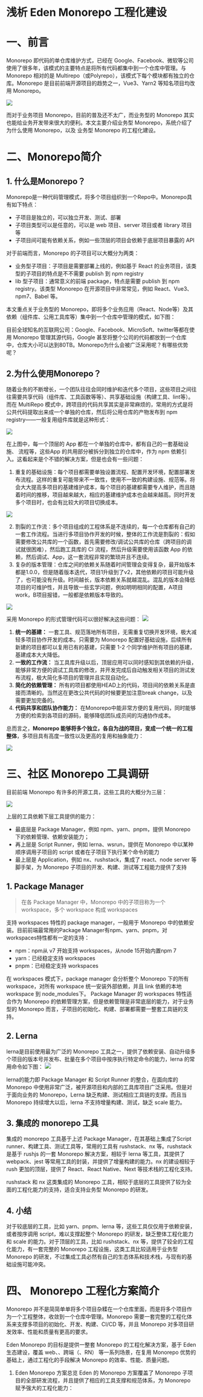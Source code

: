 # 浅析 Eden Monorepo 工程化建设
# 一、前言
Monorepo 即代码的单仓库维护方式，已经在 Google、Facebook、微软等公司使用了很多年，该模式的主要特点是将所有代码都集中到一个仓库中管理。与 Monorepo 相对的是 Multirepo（或Polyrepo），该模式下每个模块都有独立的仓库。Monorepo 是目前前端开源项目的趋势之一，Vue3、Yarn2 等知名项目均改用 Monorepo。

<img src="./assets/mono_vs_mult.webp">

而对于业务项目 Monorepo，目前的普及还不太广，而业务型的 Monorepo 其实也能给业务开发带来很大的便利。本文主要介绍业务型 Monorepo，系统介绍了为什么使用 Monorepo，以及 业务型 Monorepo 的工程化建设。


# 二、Monorepo简介
## 1. 什么是Monorepo？
Monorepo是一种代码管理模式，将多个项目组织到一个Repo中。Monorepo具有如下特点：

- 子项目是独立的，可以独立开发、测试、部署
- 子项目类型可以是任意的，可以是 web 项目、server 项目或者 library 项目等
- 子项目间可能有依赖关系，例如一些顶层的项目会依赖于底层项目暴露的 API

对于前端而言，Monorepo 的子项目可以大概分为两类：

- 业务型子项目：子项目是需要部署上线的，例如基于 React 的业务项目，该类型的子项目的特点是不不需要 publish 到 npm registry
- lib 型子项目：通常意义的前端 package，特点是需要 publish 到 npm registry。该类型 Monorepo 在开源项目中非常常见，例如 React、Vue3、npm7、Babel 等。

本文重点关于业务型的 Monorepo，即将多个业务应用（React、Node等）及其依赖（组件库、公用工具库等）集中到一个仓库中管理的模式，如下图：

目前全球知名的互联网公司：Google、Facebook、MicroSoft、twitter等都在使用 Monorepo 管理其源代码，Google 甚至将整个公司的代码都放到一个仓库中，仓库大小可以达到80TB。Monorepo为什么会被广泛采用呢？有哪些优势呢？

## 2.为什么使用Monorepo？
随着业务的不断增长，一个团队往往会同时维护和迭代多个项目，这些项目之间往往需要共享代码（组件库、工具函数等等）、共享基础设施（构建工具、lint等）。而在 MultiRepo 模式中，跨项目的代码共享其实是非常麻烦的，常用的方式是将公共代码提取出来成一个单独的仓库，然后将公用仓库的产物发布到 npm registry——一般复用组件库就是这种形式：

<img src="./assets/常见代码复用模式.webp">

在上图中，每一个顶层的 App 都在一个单独的仓库中，都有自己的一套基础设施、 流程等，这些App 的共用部分被拆分到独立的仓库中，作为 npm 依赖引入。这看起来是个不错的解决方案，但是也会有一些问题：

1. 重复的基础设施：每个项目都需要单独设置流程、配置开发环境，配置部署发布流程。这样的重复可能带来不一致性，使用不一致的构建设施、规范等。将会大大提高多项目的基建维护成本，每个项目的基建都需要专人维护，而且随着时间的推移，项目越来越大，相应的基建维护成本也会越来越高。同时开发多个项目时，也会有比较大的项目切换成本。

<img src="./assets/重复基建.webp">

2. 割裂的工作流：多个项目组成的工程体系是不连续的，每一个仓库都有自己的一套工作流程。当进行多项目协作开发的时候，整体的工作流是割裂的：假如需要修改公共库的一个函数，首先需要修改/调试公共库的仓库（跨项目的调试就很困难），然后跑工具库的 CI 流程，然后升级需要使用该函数 App 的依赖，然后调试、App，这一套流程非常的繁琐并且不连续。
3. 复杂的版本管理：仓库之间的依赖关系随着时间管理会变得复杂，最开始版本都是1.0.0，但是随着版本迭代，项目1升级到了v2，其他依赖的项目可能升级了，也可能没有升级。时间越长，版本依赖关系就越混乱。混乱的版本会降低项目的可维护性，并且导致一些玄学问题，例如明明相同的配置，A项目work，B项目报错，一般都是依赖版本导致的。

<img src="./assets/复杂的版本管理.webp">

采用 Monorepo 的形式管理代码可以很好解决这些问题：
<img src="./assets/mono要解决的问题.webp">


1. **统一的基建：** 一套工具、规范落地所有项目，无需重复切换开发环境，极大减轻多项目协作开发的成本。只需要为 Monorepo 配置好基础设施，后续所有新建的项目都可以复用已有的基建，只需要 1-2 个同学维护所有项目的基建，基建成本大大降低。
2. **一致的工作流：** 当工具库升级以后，顶层应用可以同时感知到其依赖的升级，能够非常方便的调试工具库的修改，并开发完成后自动触发相关项目的测试发布流程，极大简化多项目的管理并且实现自动化。
3. **简化的依赖管理：** 所有的项目都使用HEAD上的代码，项目间的依赖关系是直接而清晰的。当然这在更改公共代码的时候要更加注意break change，以及需要更加完备的。
4. **代码共享和团队协作能力：** 在Monorepo中能非常方便的复用代码，同时能够方便的检索到各项目的源码，能够降低团队成员间的沟通协作成本。

总而言之，**Monorepo 能够将多个独立，各自为战的项目，变成一个统一的工程整体**，多项目具有高度一致性以及更高的复用和抽象能力：

<img src="./assets/monorepo_vs_multrepo.webp">


# 三、社区 Monorepo 工具调研
目前前端 Monorepo 有许多的开源工具，这些工具的大概分为三层：  

<img src="./assets/社区monorepo.webp">


上层的工具依赖下层工具提供的能力：

- 最底层是 Package Manager，例如 npm、yarn、pnpm，提供 Monorepo 下的依赖管理、依赖安装能力；
- 再上层是 Script Runner，例如 lerna、wsrun，提供在 Monorepo 中以某种顺序调用子项目的 script 或者在子项目下执行某个命令的能力
- 最上层是 Application，例如 nx、rushstack，集成了 react、node server 等脚手架，为 Monorepo 子项目的开发、构建、测试等工程能力提供了支持

## 1. Package Manager
> 在各 Package Manager 中，Monorepo 中的子项目称为一个 workspace，多个 
> workspace 构成 workspaces

支持 workspaces 特性的 package manager，一般用于 Monorepo 中的依赖安装。目前前端最常用的Package Manager有npm、yarn、pnpm，对workspaces特性都有一定的支持：

- npm：npm从 v7 开始支持 workspaces，从node 15开始内置npm 7
- yarn：已经稳定支持 workspaces
- pnpm：已经稳定支持 workspaces

在 workspaces 模式下，package manager 会分析整个 Monorepo 下的所有 workspace，对所有 workspace 统一安装外部依赖，并且 link 依赖的本地 workspace 到 node_modules下。 Package Manager 的 workspaces 特性适合作为 Monorepo 的依赖管理方案，但是依赖管理是非常底层的能力，对于业务型的 Monorepo 而言，子项目的初始化、构建、部署都需要一整套工具链的支持。

## 2. Lerna
lerna是目前使用最为广泛的 Monorepo 工具之一，提供了依赖安装、自动升级多个项目的版本号并发布、批量在多个项目中按序执行特定命令的能力，lerna 的常用命令如下图： 
<img src="./assets/lerna.webp">

lerna的能力即 Package Manager 和 Script Runner 的整合，在面向库的 Monorepo 中使用非常广泛，被开源项目和内部的工具库项目广泛采用。但是对于面向业务的 Monorepo，Lerna 缺乏构建、测试相应工具链的支撑。而且当 Monorepo 持续增大以后，lerna 不支持增量构建、测试，缺乏 scale 能力。

## 3. 集成的 monorepo 工具
集成的 monorepo 工具基于上述 Package Manager，在其基础上集成了Script runner、构建工具、测试工具等，常用的工具有 rushstack、nx 等。rushstack 是基于 rushjs 的一套 Monorepo 解决方案，相较于 lerna 等工具，其提供了 webpack、jest 等常用工具的封装，并提供了增量构建的能力。nx 的建设相较于 rush 更加的顶层，提供了 React、React Native、Next 等技术栈的工程化支持。

rushstack 和 nx 这类集成的 Monorepo 工具，相较于底层的工具提供了较为全面的工程化能力的支持，适合支持业务型 Monorepo 的研发。

## 4. 小结
对于较底层的工具，比如 yarn、pnpm、lerna 等，这些工具仅仅用于依赖安装，或者按序调用 script，难以支撑起整个 Monorepo 的研发，缺乏整体工程化能力 和 scale 的能力。对于顶层的工具，比如 rushstack、nx 等，提供了较全的工程化能力，有一套完整的 Monorepo 工程设施，这类工具比较适用于业务型 Monorepo 的研发，不过集成工具必然有自己的生态体系和技术栈，与现有的基础设施可能冲突。


# 四、 Monorepo 工程化方案简介
Monorepo 并不是简简单单将多个项目杂糅在一个仓库里面，而是将多个项目作为一个工程整体，收敛到一个仓库中管理。Monorepo 需要一套完整的工程化体系来支撑多项目的初始化、开发、构建、CI/CD 等，并且 Monorepo 对多项目研发效率、性能和质量有更高的要求。

Eden Monorepo 的目标是提供一整套 Monorepo 的工程化解决方案，基于 Eden 生态建设，覆盖 web、、跨端（、RN） 等一系列场景，在复用 Monorepo 优势的基础上，通过工程化的手段解决 Monorepo 的效率、性能、质量问题。

1. Eden Monorepo 方案总览
Eden 的 Monorepo 方案覆盖了 Monorepo 子项目的全部研发流程，并且提供了相应的工具支撑和规范体系，为 Monorepo 赋予强大的工程化能力：


